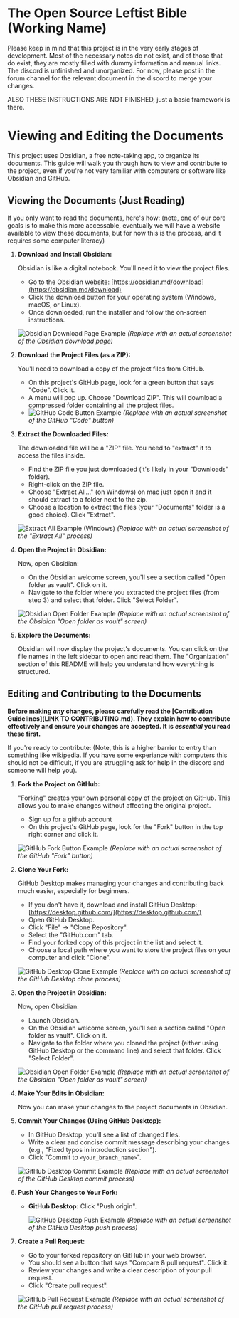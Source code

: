 # The Open Source Leftist Bible (Working Name)

Please keep in mind that this project is in the very early stages of development. Most of the necessary notes do not exist, and of those that do exist, they are mostly filled with dummy information and manual links. The discord is unfinished and unorganized. For now, please post in the forum channel for the relevant document in the discord to merge your changes. 

ALSO THESE INSTRUCTIONS ARE NOT FINISHED, just a basic framework is there. 
 
# Viewing and Editing the Documents

This project uses Obsidian, a free note-taking app, to organize its documents. This guide will walk you through how to view and contribute to the project, even if you're not very familiar with computers or software like Obsidian and GitHub.

## Viewing the Documents (Just Reading)

If you only want to read the documents, here's how: (note, one of our core goals is to make this more accessable, eventually we will have a website available to view these documents, but for now this is the process, and it requires some computer literacy)

1.  **Download and Install Obsidian:**

    Obsidian is like a digital notebook. You'll need it to view the project files.

    *   Go to the Obsidian website: [https://obsidian.md/download](https://obsidian.md/download)
    *   Click the download button for your operating system (Windows, macOS, or Linux).
    *   Once downloaded, run the installer and follow the on-screen instructions.

    ![Obsidian Download Page Example](https://i.imgur.com/example.png) *(Replace with an actual screenshot of the Obsidian download page)*

2.  **Download the Project Files (as a ZIP):**

    You'll need to download a copy of the project files from GitHub.

    *   On this project's GitHub page, look for a green button that says "Code". Click it.
    *   A menu will pop up. Choose "Download ZIP". This will download a compressed folder containing all the project files.
    *   ![GitHub Code Button Example](https://i.imgur.com/example2.png) *(Replace with an actual screenshot of the GitHub "Code" button)*

3.  **Extract the Downloaded Files:**

    The downloaded file will be a "ZIP" file. You need to "extract" it to access the files inside.

    *   Find the ZIP file you just downloaded (it's likely in your "Downloads" folder).
    *   Right-click on the ZIP file.
    *   Choose "Extract All..." (on Windows) on mac just open it and it should extract to a folder next to the zip.
    *   Choose a location to extract the files (your "Documents" folder is a good choice). Click "Extract".

    ![Extract All Example (Windows)](https://i.imgur.com/example3.png) *(Replace with an actual screenshot of the "Extract All" process)*

4.  **Open the Project in Obsidian:**

    Now, open Obsidian:

    *   On the Obsidian welcome screen, you'll see a section called "Open folder as vault". Click on it.
    *   Navigate to the folder where you extracted the project files (from step 3) and select that folder. Click "Select Folder".

    ![Obsidian Open Folder Example](https://i.imgur.com/example4.png) *(Replace with an actual screenshot of the Obsidian "Open folder as vault" screen)*

5.  **Explore the Documents:**

    Obsidian will now display the project's documents. You can click on the file names in the left sidebar to open and read them. The "Organization" section of this README will help you understand how everything is structured.

## Editing and Contributing to the Documents

**Before making *any* changes, please carefully read the [Contribution Guidelines](LINK TO CONTRIBUTING.md). They explain how to contribute effectively and ensure your changes are accepted. It is *essential* you read these first.**

If you're ready to contribute: (Note, this is a higher barrier to entry than something like wikipedia. If you have some experiance with computers this should not be difficult, if you are struggling ask for help in the discord and someone will help you). 

1.  **Fork the Project on GitHub:**

    "Forking" creates your own personal copy of the project on GitHub. This allows you to make changes without affecting the original project.

    *   Sign up for a github account
    *   On this project's GitHub page, look for the "Fork" button in the top right corner and click it.

    ![GitHub Fork Button Example](https://i.imgur.com/example5.png) *(Replace with an actual screenshot of the GitHub "Fork" button)*

2.  **Clone Your Fork:**

    GitHub Desktop makes managing your changes and contributing back much easier, especially for beginners.

    *   If you don't have it, download and install GitHub Desktop: [https://desktop.github.com/](https://desktop.github.com/)
    *   Open GitHub Desktop.
    *   Click "File" -> "Clone Repository".
    *   Select the "GitHub.com" tab.
    *   Find your forked copy of this project in the list and select it.
    *   Choose a local path where you want to store the project files on your computer and click "Clone".

    ![GitHub Desktop Clone Example](https://i.imgur.com/example6.png) *(Replace with an actual screenshot of the GitHub Desktop clone process)*

3.  **Open the Project in Obsidian:**

    Now, open Obsidian:

    *   Launch Obsidian.
    *   On the Obsidian welcome screen, you'll see a section called "Open folder as vault". Click on it.
    *   Navigate to the folder where you cloned the project (either using GitHub Desktop or the command line) and select that folder. Click "Select Folder".

    ![Obsidian Open Folder Example](https://i.imgur.com/example4.png) *(Replace with an actual screenshot of the Obsidian "Open folder as vault" screen)*

4.  **Make Your Edits in Obsidian:**

    Now you can make your changes to the project documents in Obsidian.

5.  **Commit Your Changes (Using GitHub Desktop):**

    *   In GitHub Desktop, you'll see a list of changed files.
    *   Write a clear and concise commit message describing your changes (e.g., "Fixed typos in introduction section").
    *   Click "Commit to `<your_branch_name>`".

    ![GitHub Desktop Commit Example](https://i.imgur.com/example8.png) *(Replace with an actual screenshot of the GitHub Desktop commit process)*

6.  **Push Your Changes to Your Fork:**

    *   **GitHub Desktop:** Click "Push origin".

        ![GitHub Desktop Push Example](https://i.imgur.com/example9.png) *(Replace with an actual screenshot of the GitHub Desktop push process)*


7. **Create a Pull Request:**

    *   Go to your forked repository on GitHub in your web browser.
    *   You should see a button that says "Compare & pull request". Click it.
    *   Review your changes and write a clear description of your pull request.
    *   Click "Create pull request".

    ![GitHub Pull Request Example](https://i.imgur.com/example10.png) *(Replace with an actual screenshot of the GitHub pull request process)*




